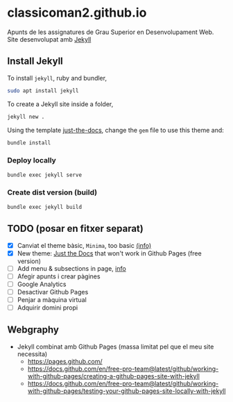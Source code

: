 # classicoman2.github.io
Apunts de les assignatures de Grau Superior en Desenvolupament Web. Site desenvolupat amb [Jekyll]()

## Install Jekyll
To install `jekyll`, ruby and bundler,
```bash
sudo apt install jekyll
```
To create a Jekyll site inside a folder, 
```bash
jekyll new . 
```
Using the template [just-the-docs](), change the `gem` file to use this theme and:
```bash
bundle install
```

### Deploy locally
```bash
bundle exec jekyll serve
```
### Create dist version (build)
```bash
bundle exec jekyll build
```

## TODO (posar en fitxer separat)
- [x] Canviat el theme bàsic, `Minima`, too basic [(info)](https://www.inmotionhosting.com/support/website/jekyll/how-to-change-your-jekyll-theme-with-rubygems/)
- [x] New theme: [Just the Docs](https://jekyllthemes.io/theme/just-the-docs) that won't work in Github Pages (free version)
- [ ] Add menu & subsections in page, [info](https://pmarsceill.github.io/just-the-docs/docs/navigation-structure/#pages-with-children)
- [ ] Afegir apunts i crear pàgines
- [ ] Google Analytics
- [ ] Desactivar Github Pages
- [ ] Penjar a màquina virtual
- [ ] Adquirir domini propi 

## Webgraphy
- Jekyll combinat amb Github Pages (massa limitat pel que el meu site necessita)
  - https://pages.github.com/
  - https://docs.github.com/en/free-pro-team@latest/github/working-with-github-pages/creating-a-github-pages-site-with-jekyll
  - https://docs.github.com/en/free-pro-team@latest/github/working-with-github-pages/testing-your-github-pages-site-locally-with-jekyll